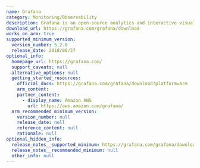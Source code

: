 ```yaml
---
name: Grafana
category: Monitoring/Observability
description: Grafana is an open-source analytics and interactive visualization web application. It allows users to ingest data from various sources, query this data, and display it on customizable charts for easy analysis.
download_url: https://grafana.com/grafana/download
works_on_arm: true
supported_minimum_version:
  version_number: 5.2.0
  release_date: 2018/06/27
optional_info:
  homepage_url: https://grafana.com/
  support_caveats: null
  alternative_options: null
  getting_started_resources:
    official_docs: https://grafana.com/grafana/download?platform=arm
    arm_content:
    partner_content:
      - display_name: Amazon AWS
        url: https://aws.amazon.com/grafana/
  arm_recommended_minimum_version:
    version_number: null
    release_date: null
    reference_content: null
    rationale: null
optional_hidden_info:
  release_notes__supported_minimum: https://grafana.com/grafana/download/5.2.0?platform=arm
  release_notes__recommended_minimum: null
  other_info: null
---
```


